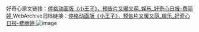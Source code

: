 好奇心原文链接：[停格动画版《小王子》，预告片又暖又萌_娱乐_好奇心日报-费丽婷 ](https://www.qdaily.com/articles/4286.html)
WebArchive归档链接：[停格动画版《小王子》，预告片又暖又萌_娱乐_好奇心日报-费丽婷 ](http://web.archive.org/web/20190623154058/https://www.qdaily.com/articles/4286.html)
![image](http://ww3.sinaimg.cn/large/007d5XDply1g3vf1v442qj30u02xt1kx)